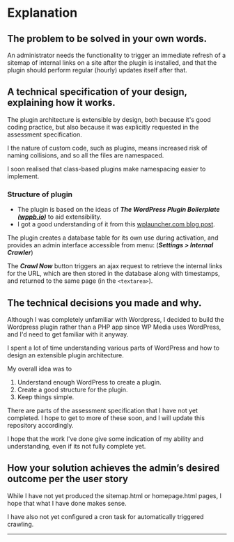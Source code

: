 # Explanation

## The problem to be solved in your own words.
An administrator needs the functionality to trigger an immediate refresh of a sitemap of internal links on a site after the plugin is installed, and that the plugin should perform regular (hourly) updates itself after that.

## A technical specification of your design, explaining how it works.
The plugin architecture is extensible by design, both because it's good coding practice, but also because it was explicitly requested in the assessment specification.

I the nature of custom code, such as plugins, means increased risk of naming collisions, and so all the files are namespaced.

I soon realised that class-based plugins make namespacing easier to implement.

### Structure of plugin
- The plugin is based on the ideas of ***The WordPress Plugin Boilerplate ([wppb.io](wppb.io))***  to aid extensibility.
- I got a good understanding of it from this [wplauncher.com blog post](https://blog.wplauncher.com/wordpress-plugin-development-for-beginners/).

The plugin creates a database table for its own use during activation, and provides an admin interface accessible from menu: (***Settings > Internal Crawler***)

The ***Crawl Now*** button triggers an ajax request to retrieve the internal links for the URL, which are then stored in the database along with timestamps, and returned to the same page (in the `<textarea>`).

## The technical decisions you made and why.
Although I was completely unfamiliar with Wordpress, I decided to build the Wordpress plugin rather than a PHP app since WP Media uses WordPress, and I'd need to get familiar with it anyway.

I spent a lot of time understanding various parts of WordPress and how to design an extensible plugin architecture.

My overall idea was to
1. Understand enough WordPress to create a plugin.
2. Create a good structure for the plugin.
3. Keep things simple.

There are parts of the assessment specification that I have not yet completed.  I hope to get to more of these soon, and I will update this repository accordingly.

I hope that the work I've done give some indication of my ability and understanding, even if its not fully complete yet.

## How your solution achieves the admin’s desired outcome per the user story

While I have not yet produced the sitemap.html or homepage.html pages, I hope that what I have done makes sense.

I have also not yet configured a cron task for automatically triggered crawling.

***
